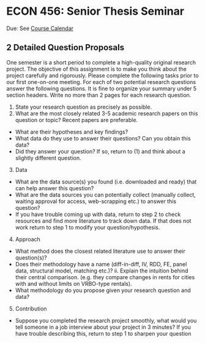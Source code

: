 # ECON 456: Senior Thesis Seminar

Due: See [Course Calendar](../README.md)

## 2 Detailed Question Proposals

One semester is a short period to complete a high-quality original research project. The objective of this assignment is to make you think about the project carefully and rigorously. Please complete the following tasks prior to our first one-on-one meeting. For each of two potential research questions answer the following questions. It is fine to organize your summary under 5 section headers. Write no more than 2 pages for each research question.

1. State your research question as precisely as possible.
2. What are the most closely related 3-5 academic research papers on this question or topic? Recent papers are preferable.
- What are their hypotheses and key findings?
- What data do they use to answer their questions? Can you obtain this data?
- Did they answer your question? If so, return to (1) and think about a slightly different question.
3. Data
- What are the data source(s) you found (i.e. downloaded and ready) that can help answer this question?
- What are the data sources you can potentially collect (manually collect, waiting approval for access, web-scrapping etc.) to answer this question?
- If you have trouble coming up with data, return to step 2 to check resources and find more literature to track down data. If that does not work return to step 1 to modify your question/hypothesis.
4. Approach
- What method does the closest related literature use to answer their question(s)?
- Does their methodology have a name (diff-in-diff, IV, RDD, FE, panel data, structural model, matching etc.)?
ii. Explain the intuition behind their central comparison. (e.g. they compare changes in rents for cities with and without limits on VRBO-type rentals).
- What methodology do you propose given your research question and data?
5. Contribution
- Suppose you completed the research project smoothly, what would you tell someone in a job interview about your project in 3 minutes? If you have trouble describing this, return to step 1 to sharpen your question